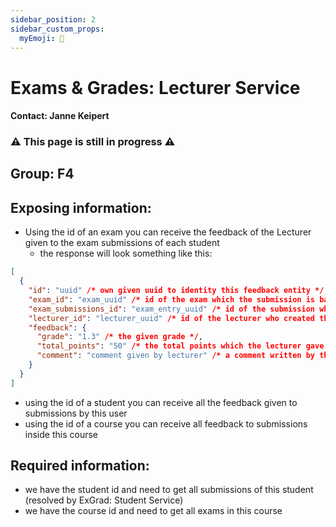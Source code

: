 ```yaml
---
sidebar_position: 2
sidebar_custom_props:
  myEmoji: 🏫
---
```


# Exams & Grades: Lecturer Service

#### Contact: Janne Keipert

### ⚠️ This page is still in progress ⚠️

## Group: F4

## Exposing information:

- Using the id of an exam you can receive the feedback of the Lecturer given to the exam submissions of each student
  - the response will look something like this:

```json
[
  {
    "id": "uuid" /* own given uuid to identity this feedback entity */,
    "exam_id": "exam_uuid" /* id of the exam which the submission is based on (the exam contains information like: its course, its due submission date, ... */,
    "exam_submissions_id": "exam_entry_uuid" /* id of the submission which this feedback is based on (the submission contains information like: when was it submitted, who submitted it, what was submitted, ...) */,
    "lecturer_id": "lecturer_uuid" /* id of the lecturer who created this feedback (the lecturer contains information like: lecturer name, lecturer surname, lecturer email) */,
    "feedback": {
      "grade": "1.3" /* the given grade */,
      "total_points": "50" /* the total points which the lecturer gave this submission */,
      "comment": "comment given by lecturer" /* a comment written by the lecturer */
    }
  }
]
```

- using the id of a student you can receive all the feedback given to submissions by this user
- using the id of a course you can receive all feedback to submissions inside this course

## Required information:

- we have the student id and need to get all submissions of this student (resolved by ExGrad: Student Service)
- we have the course id and need to get all exams in this course

